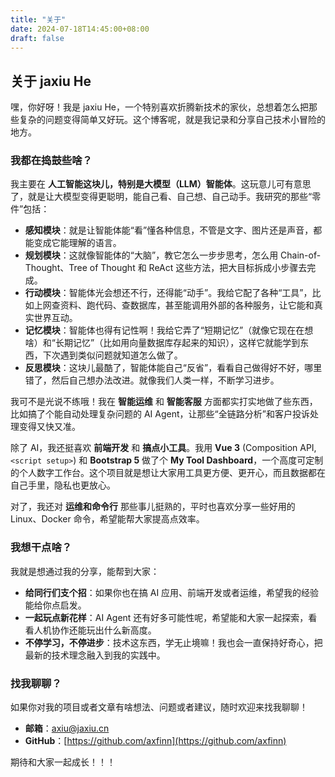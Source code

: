 ```yaml
---
title: "关于"
date: 2024-07-18T14:45:00+08:00
draft: false
---
```


## 关于 jaxiu He

嘿，你好呀！我是 jaxiu He，一个特别喜欢折腾新技术的家伙，总想着怎么把那些复杂的问题变得简单又好玩。这个博客呢，就是我记录和分享自己技术小冒险的地方。

### 我都在捣鼓些啥？

我主要在 **人工智能这块儿，特别是大模型（LLM）智能体**。这玩意儿可有意思了，就是让大模型变得更聪明，能自己看、自己想、自己动手。我研究的那些“零件”包括：

*   **感知模块**：就是让智能体能“看”懂各种信息，不管是文字、图片还是声音，都能变成它能理解的语言。
*   **规划模块**：这就像智能体的“大脑”，教它怎么一步步思考，怎么用 Chain-of-Thought、Tree of Thought 和 ReAct 这些方法，把大目标拆成小步骤去完成。
*   **行动模块**：智能体光会想还不行，还得能“动手”。我给它配了各种“工具”，比如上网查资料、跑代码、查数据库，甚至能调用外部的各种服务，让它能和真实世界互动。
*   **记忆模块**：智能体也得有记性啊！我给它弄了“短期记忆”（就像它现在在想啥）和“长期记忆”（比如用向量数据库存起来的知识），这样它就能学到东西，下次遇到类似问题就知道怎么做了。
*   **反思模块**：这块儿最酷了，智能体能自己“反省”，看看自己做得好不好，哪里错了，然后自己想办法改进。就像我们人类一样，不断学习进步。

我可不是光说不练哦！我在 **智能运维** 和 **智能客服** 方面都实打实地做了些东西，比如搞了个能自动处理复杂问题的 AI Agent，让那些“全链路分析”和客户投诉处理变得又快又准。

除了 AI，我还挺喜欢 **前端开发** 和 **搞点小工具**。我用 **Vue 3** (Composition API, `<script setup>`) 和 **Bootstrap 5** 做了个 **My Tool Dashboard**，一个高度可定制的个人数字工作台。这个项目就是想让大家用工具更方便、更开心，而且数据都在自己手里，隐私也更放心。

对了，我还对 **运维和命令行** 那些事儿挺熟的，平时也喜欢分享一些好用的 Linux、Docker 命令，希望能帮大家提高点效率。

### 我想干点啥？

我就是想通过我的分享，能帮到大家：

*   **给同行们支个招**：如果你也在搞 AI 应用、前端开发或者运维，希望我的经验能给你点启发。
*   **一起玩点新花样**：AI Agent 还有好多可能性呢，希望能和大家一起探索，看看人机协作还能玩出什么新高度。
*   **不停学习，不停进步**：技术这东西，学无止境嘛！我也会一直保持好奇心，把最新的技术理念融入到我的实践中。

### 找我聊聊？

如果你对我的项目或者文章有啥想法、问题或者建议，随时欢迎来找我聊聊！

*   **邮箱**：axiu@jaxiu.cn
*   **GitHub**：[https://github.com/axfinn](https://github.com/axfinn)

期待和大家一起成长！！！